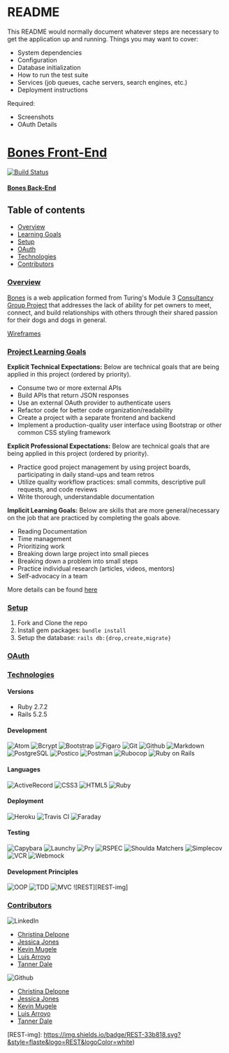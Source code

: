 # README
This README would normally document whatever steps are necessary to get the
application up and running.
Things you may want to cover:
* System dependencies
* Configuration
* Database initialization
* How to run the test suite
* Services (job queues, cache servers, search engines, etc.)
* Deployment instructions

Required:
* Screenshots
* OAuth Details

# [Bones Front-End](https://github.com/TannerDale/bones-fe)

[![Build Status][travis-image]][travis-url]

#### [Bones Back-End](https://github.com/TannerDale/bones-be)

## Table of contents
- [Overview](#overview)
- [Learning Goals](#learning-goals)
- [Setup](#setup)
- [OAuth](#oauth)
- [Technologies](#technologies)
- [Contributors](#contributors)

### <ins>Overview</ins>

[Bones](https://backend.turing.io/module3/projects/viewing_party) is a web application formed from Turing's Module 3 [Consultancy Group Project](https://backend.turing.edu/module3/projects/consultancy/) that addresses the lack of ability for pet owners to meet, connect, and build relationships with others through their shared passion for their dogs and dogs in general.

[Wireframes](https://backend.turing.io/module3/projects/viewing_party/wireframes)

### <ins>Project Learning Goals</ins>
<b>Explicit Technical Expectations:</b> Below are technical goals that are being applied in this project (ordered by priority).
- Consume two or more external APIs
- Build APIs that return JSON responses
- Use an external OAuth provider to authenticate users
- Refactor code for better code organization/readability
- Create a project with a separate frontend and backend
- Implement a production-quality user interface using Bootstrap or other common CSS styling framework

<b>Explicit Professional Expectations:</b> Below are technical goals that are being applied in this project (ordered by priority).
- Practice good project management by using project boards, participating in daily stand-ups and team retros
- Utilize quality workflow practices: small commits, descriptive pull requests, and code reviews
- Write thorough, understandable documentation

<b>Implicit Learning Goals:</b> Below are skills that are more general/necessary on the job that are practiced by completing the goals above.
- Reading Documentation
- Time management
- Prioritizing work
- Breaking down large project into small pieces
- Breaking down a problem into small steps
- Practice individual research (articles, videos, mentors)
- Self-advocacy in a team

More details can be found [here](https://backend.turing.edu/module3/projects/consultancy/project_goals)

### <ins>Setup</ins>
1. Fork and Clone the repo
2. Install gem packages: `bundle install`
3. Setup the database: `rails db:{drop,create,migrate}`

### <ins>OAuth</ins>

### <ins>Technologies</ins>

#### Versions
- Ruby 2.7.2
- Rails 5.2.5

#### Development
![Atom][Atom-img]
![Bcrypt][Bcrypt-img]
![Bootstrap][Bootstrap-img]
![Figaro][Figaro-img]
![Git][Git-img]
![Github][Github-img]
![Markdown][Markdown-img]
![PostgreSQL][PostgreSQL-img]
![Postico][Postico-img]
![Postman][Postman-img]
![Rubocop][Rubocop-img]
![Ruby on Rails][Ruby on Rails-img]

#### Languages
![ActiveRecord][ActiveRecord-img]
![CSS3][CSS3-img]
![HTML5][HTML5-img]
![Ruby][Ruby-img]

#### Deployment
![Heroku][Heroku-img]
![Travis CI][Travis CI-img]
![Faraday][Faraday-img]

#### Testing
![Capybara][Capybara-img]
![Launchy][Launchy-img]
![Pry][Pry-img]
![RSPEC][RSPEC-img]
![Shoulda Matchers][Shoulda Matchers-img]
![Simplecov][Simplecov-img]
![VCR][VCR-img]
![Webmock][Webmock-img]

#### Development Principles
![OOP][OOP-img]
![TDD][TDD-img]
![MVC][MVC-img]
![REST][REST-img]

### <ins>Contributors</ins>
![LinkedIn][LinkedIn-img]
- [Christina Delpone](https://www.linkedin.com/in/christinadelpone)
- [Jessica Jones](https://www.linkedin.com/in/justjj/)
- [Kevin Mugele](https://www.linkedin.com/in/kevinmugele/)
- [Luis Arroyo](https://www.linkedin.com/in/luis-arroyo-65a954181/)
- [Tanner Dale](https://www.linkedin.com/in/tannerdale/)

![Github][Github-img]
- [Christina Delpone](https://github.com/cdelpone)
- [Jessica Jones](https://github.com/JeJones21)
- [Kevin Mugele](https://github.com/KevinMugele)
- [Luis Arroyo](https://github.com/dat1guyluigi)
- [Tanner Dale](https://github.com/TannerDale)



<!-- Markdown link & img dfn's -->
[travis-image]: https://app.travis-ci.com/TannerDale/bones-fe.svg?branch=main
[travis-url]: https://app.travis-ci.com/TannerDale/bones-fe
[Github-img]: https://img.shields.io/badge/GitHub-100000?style=for-the-badge&logo=github&logoColor=white

<!-- #### Development -->
[Atom-img]: https://img.shields.io/badge/Atom-66595C.svg?&style=flaste&logo=atom&logoColor=white
[Bcrypt-img]: https://img.shields.io/badge/bcrypt-b81818.svg?&style=flaste&logo=rubygems&logoColor=white
[Bootstrap-img]: https://img.shields.io/badge/Bootstrap-563D7C?style=for-the-badge&logo=bootstrap&logoColor=white
[Figaro-img]: https://img.shields.io/badge/figaro-b81818.svg?&style=flaste&logo=rubygems&logoColor=white
[Git-img]: https://img.shields.io/badge/Git-F05032.svg?&style=flaste&logo=git&logoColor=white
[Github-img]: https://img.shields.io/badge/GitHub-181717.svg?&style=flaste&logo=github&logoColor=white
[Markdown-img]: https://img.shields.io/badge/Markdown-000000?style=for-the-badge&logo=markdown&logoColor=white
[PostgreSQL-img]: https://img.shields.io/badge/PostgreSQL-4169E1.svg?&style=flaste&logo=postgresql&logoColor=white
[Postico-img]: https://img.shields.io/badge/postico-b81818.svg?&style=flaste&logo=rubygems&logoColor=white
[Postman-img]: https://img.shields.io/badge/Postman-FF6C37?style=for-the-badge&logo=Postman&logoColor=white
[Rubocop-img]: https://img.shields.io/badge/rubocop-b81818.svg?&style=flaste&logo=rubygems&logoColor=white
[Ruby on Rails-img]: https://img.shields.io/badge/Ruby%20On%20Rails-b81818.svg?&style=flat&logo=rubyonrails&logoColor=white

<!-- #### Languages -->
[ActiveRecord-img]: https://img.shields.io/badge/ActiveRecord-CC0000.svg?&style=flaste&logo=rubyonrails&logoColor=white
[CSS3-img]: https://img.shields.io/badge/CSS3-1572B6.svg?&style=flaste&logo=css3&logoColor=white
[HTML5-img]: https://img.shields.io/badge/HTML5-0EB201.svg?&style=flaste&logo=html5&logoColor=white
[Ruby-img]: https://img.shields.io/badge/Ruby-CC0000.svg?&style=flaste&logo=ruby&logoColor=white

<!-- #### Deployment -->
[Heroku-img]: https://img.shields.io/badge/Heroku-430098.svg?&style=flaste&logo=heroku&logoColor=white
[Travis CI-img]: https://badgen.net/badge/icon/travis?icon=travis&label
[Faraday-img]: https://img.shields.io/badge/faraday-b81818.svg?&style=flaste&logo=rubygems&logoColor=white

<!-- #### Testing -->
[Capybara-img]: https://img.shields.io/badge/capybara-b81818.svg?&style=flaste&logo=rubygems&logoColor=white
[Launchy-img]: https://img.shields.io/badge/launchy-b81818.svg?&style=flaste&logo=rubygems&logoColor=white
[Pry-img]: https://img.shields.io/badge/pry-b81818.svg?&style=flaste&logo=rubygems&logoColor=white
[RSPEC-img]: https://img.shields.io/badge/rspec-b81818.svg?&style=flaste&logo=rubygems&logoColor=white
[Shoulda Matchers-img]: https://img.shields.io/badge/shoulda--matchers-b81818.svg?&style=flaste&logo=rubygems&logoColor=white
[Simplecov-img]: https://img.shields.io/badge/simplecov-b81818.svg?&style=flaste&logo=rubygems&logoColor=white
[VCR-img]: https://img.shields.io/badge/vcr-b81818.svg?&style=flaste&logo=rubygems&logoColor=white
[Webmock-img]: https://img.shields.io/badge/webmock-b81818.svg?&style=flaste&logo=rubygems&logoColor=white

<!-- #### Development Principles -->
[OOP-img]: https://img.shields.io/badge/OOP-b81818.svg?&style=flaste&logo=OOP&logoColor=white
[TDD-img]: https://img.shields.io/badge/TDD-b87818.svg?&style=flaste&logo=TDD&logoColor=white
[MVC-img]: https://img.shields.io/badge/MVC-b8b018.svg?&style=flaste&logo=MVC&logoColor=white
[REST-img]: https://img.shields.io/badge/REST-33b818.svg?&style=flaste&logo=REST&logoColor=white)

<!-- ### <ins>Contributors</ins> -->
[LinkedIn-img]: https://img.shields.io/badge/LinkedIn-0077B5?style=for-the-badge&logo=linkedin&logoColor=white
